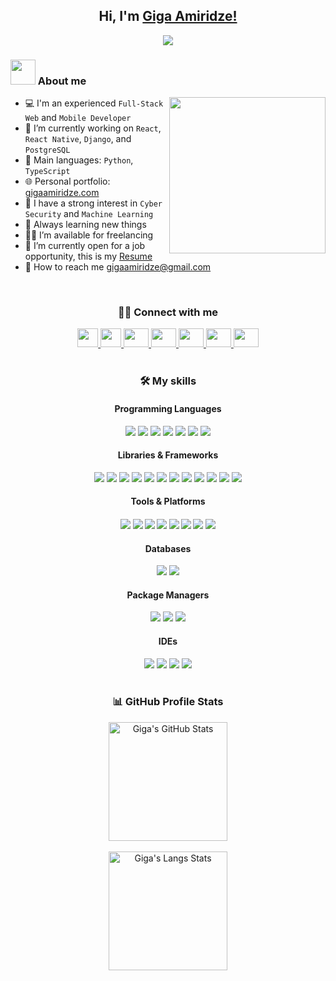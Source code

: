 <h2 align='center'>
	Hi, I'm <a href='https://www.gigaamiridze.com'>Giga Amiridze!</a>
</h2>

<p align='center'>
	<a href='https://github.com/gigaamiridze'>
		<img src='https://readme-typing-svg.herokuapp.com?font=Time+New+Roman&color=cyan&size=25&center=true&vCenter=true&width=600&height=100&lines=Full-Stack+Web+and+Mobile+Developer;Competitive+Developer;Always+learning+new+things'>
	</a>
</p>

### <picture><img src='https://github.com/7oSkaaa/7oSkaaa/blob/main/Images/about_me.gif?raw=true' width=40px></picture> About me

<picture>
	<img align='right' src='https://github.com/7oSkaaa/7oSkaaa/blob/main/Images/Right_Side.gif?raw=true' width=250px></picture>

- 💻 I'm an experienced `Full-Stack Web` and `Mobile Developer`
- 🔭 I’m currently working on `React`, `React Native`, `Django`, and `PostgreSQL`
- 🌟 Main languages: `Python`, `TypeScript`
- 🌐 Personal portfolio: [gigaamiridze.com](https://www.gigaamiridze.com)
- 🎯 I have a strong interest in `Cyber Security` and `Machine Learning`
- 🚀 Always learning new things
- 🤝🏻 I’m available for freelancing
- 📄 I’m currently open for a job opportunity, this is my [Resume](https://drive.google.com/file/d/1b0nlyBXEqA_hXLJ0IFz8bim1i5fULBCb/view?usp=sharing)
- 📧 How to reach me gigaamiridze@gmail.com

<br>

<div align='center'>
  <h3>🤝🏻 Connect with me</h3>
  <a href='mailto:gigaamiridze@gmail.com'>
    <img src='https://img.icons8.com/doodle/40/000000/gmail--v1.png' height='30' width='33' />
  </a>
	<a href='https://www.gigaamiridze.com' target='_blank'>
		<img src='https://raw.githubusercontent.com/rahulbanerjee26/githubAboutMeGenerator/main/icons/portfolio.png' height='30' width='33' />
	</a>
  <a href='https://www.linkedin.com/in/gigaamiridze' target='_blank'>
    <img src='https://raw.githubusercontent.com/rahuldkjain/github-profile-readme-generator/master/src/images/icons/Social/linked-in-alt.svg' height='30' width='40' />
  </a>
  <a href='https://www.instagram.com/freakkyflx' target='_blank'>
    <img src='https://raw.githubusercontent.com/rahuldkjain/github-profile-readme-generator/master/src/images/icons/Social/instagram.svg' height='30' width='40' />
  </a>
  <a href='https://twitter.com/giga_amiridze' target='_blank'>
    <img src='https://raw.githubusercontent.com/rahuldkjain/github-profile-readme-generator/master/src/images/icons/Social/twitter.svg' height='30' width='40' />
  </a>
  <a href='https://www.facebook.com/gigaamiridzee' target='_blank'>
    <img src='https://raw.githubusercontent.com/rahuldkjain/github-profile-readme-generator/master/src/images/icons/Social/facebook.svg' height='30' width='40' />
  </a>
	<a href='https://discord.gg/gigaamiridze' target='_blank'>
    <img src='https://skillicons.dev/icons?i=discord' height='30' width='40' />
  </a>
</div>

<br>

<h3 align="center">🛠️ My skills</h3>
<div align="center">
  <h4>Programming Languages</h4>
  <img src="https://img.shields.io/badge/JavaScript-323330?style=for-the-badge&logo=javascript&logoColor=F7DF1E">
  <img src="https://img.shields.io/badge/TypeScript-007ACC?style=for-the-badge&logo=typescript&logoColor=white">
  <img src="https://img.shields.io/badge/Python-FFD43B?style=for-the-badge&logo=python&logoColor=blue">
  <img src="https://img.shields.io/badge/Java-ED8B00?style=for-the-badge&logo=java&logoColor=white">
  <img src="https://img.shields.io/badge/HTML5-E34F26?style=for-the-badge&logo=html5&logoColor=white">
  <img src="https://img.shields.io/badge/CSS3-1572B6?style=for-the-badge&logo=css3&logoColor=white">
  <img src="https://img.shields.io/badge/Scss-CC6699?style=for-the-badge&logo=sass&logoColor=white">
</div>

<div align="center">
  <h4>Libraries & Frameworks</h4>
  <img src="https://img.shields.io/badge/React-20232A?style=for-the-badge&logo=react&logoColor=61DAFB">
  <img src="https://img.shields.io/badge/react_native-%2320232a.svg?style=for-the-badge&logo=react&logoColor=%2361DAFB">
  <img src="https://img.shields.io/badge/django-%23092E20.svg?style=for-the-badge&logo=django&logoColor=white">
  <img src="https://img.shields.io/badge/Node.js-339933?style=for-the-badge&logo=nodedotjs&logoColor=white">
  <img src="https://img.shields.io/badge/express.js-%23404d59.svg?style=for-the-badge&logo=express&logoColor=%2361DAFB">
  <img src="https://img.shields.io/badge/Mongoose-880000.svg?style=for-the-badge&logo=Mongoose&logoColor=white">
  <img src="https://img.shields.io/badge/Socket.io-black?style=for-the-badge&logo=socket.io&badgeColor=010101">
  <img src="https://img.shields.io/badge/redux-%23593d88.svg?style=for-the-badge&logo=redux&logoColor=white">
  <img src="https://img.shields.io/badge/styled--components-DB7093?style=for-the-badge&logo=styled-components&logoColor=white">
  <img src="https://img.shields.io/badge/React_Router-CA4245?style=for-the-badge&logo=react-router&logoColor=white">	
  <img src="https://img.shields.io/badge/React%20Hook%20Form-%23EC5990.svg?style=for-the-badge&logo=reacthookform&logoColor=white">
  <img src="https://img.shields.io/badge/Framer-black?style=for-the-badge&logo=framer&logoColor=blue">  
</div>

<div align="center">
  <h4>Tools & Platforms<h4>
  <img src="https://img.shields.io/badge/docker-%230db7ed.svg?style=for-the-badge&logo=docker&logoColor=white">
  <img src="https://img.shields.io/badge/GIT-E44C30?style=for-the-badge&logo=git&logoColor=white">
  <img src="https://img.shields.io/badge/GitHub-100000?style=for-the-badge&logo=github&logoColor=white">
  <img src="https://img.shields.io/badge/Postman-FF6C37?style=for-the-badge&logo=Postman&logoColor=white">  
  <img src="https://img.shields.io/badge/netlify-%23000000.svg?style=for-the-badge&logo=netlify&logoColor=#00C7B7">
  <img src="https://img.shields.io/badge/vercel-%23000000.svg?style=for-the-badge&logo=vercel&logoColor=white">
  <img src="https://img.shields.io/badge/heroku-%23430098.svg?style=for-the-badge&logo=heroku&logoColor=white">
  <img src="https://img.shields.io/badge/figma-%23F24E1E.svg?style=for-the-badge&logo=figma&logoColor=white">
</div>
	  
<div align="center">
  <h4>Databases</h4>
  <img src="https://img.shields.io/badge/MySQL-005C84?style=for-the-badge&logo=mysql&logoColor=white">
  <img src="https://img.shields.io/badge/MongoDB-%234ea94b.svg?style=for-the-badge&logo=mongodb&logoColor=white">
</div>

<div align="center">
  <h4>Package Managers</h4>
  <img src="https://img.shields.io/badge/npm-CB3837?style=for-the-badge&logo=npm&logoColor=white">
  <img src="https://img.shields.io/badge/yarn-%232C8EBB.svg?style=for-the-badge&logo=yarn&logoColor=white">
  <img src="https://img.shields.io/badge/pypi-3775A9?style=for-the-badge&logo=pypi&logoColor=white">
</div>

<div align="center">
  <h4>IDEs</h4>
  <img src="https://img.shields.io/badge/VSCode-0078D4?style=for-the-badge&logo=visual%20studio%20code&logoColor=white">
  <img src="https://img.shields.io/badge/webstorm-143?style=for-the-badge&logo=webstorm&logoColor=white&color=black">
  <img src="https://img.shields.io/badge/PyCharm-000000.svg?&style=for-the-badge&logo=PyCharm&logoColor=white">
  <img src="https://img.shields.io/badge/IntelliJ_IDEA-000000.svg?style=for-the-badge&logo=intellij-idea&logoColor=white">
</div>

<br>

<h3 align="center">📊 GitHub Profile Stats</h3>
<div align="center">
  <a href="https://github.com/gigaamiridze/github-readme-stats">
    <img src="https://github-readme-stats.vercel.app/api?username=gigaamiridze&theme=aura&show_icons=true" alt="Giga's GitHub Stats" height="190px"/>
  </a>
</div>

<br>

<div align="center">
  <img src="https://github-readme-stats.vercel.app/api/top-langs?username=gigaamiridze&langs_count=10&show_icons=true&locale=en&layout=compact&theme=aura" alt="Giga's Langs Stats" height="190px"/>
</div>
